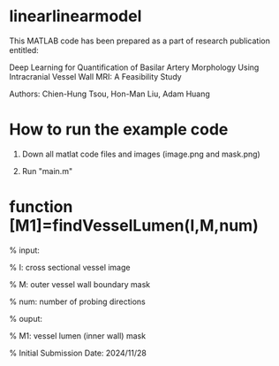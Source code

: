 # linearlinearmodel
This MATLAB code has been prepared as a part of research publication entitled:

Deep Learning for Quantification of Basilar Artery Morphology Using Intracranial Vessel Wall MRI: A Feasibility Study

Authors: Chien-Hung Tsou, Hon-Man Liu, Adam Huang

# How to run the example code

1. Down all matlat code files and images (image.png and mask.png)

2. Run "main.m"

# function [M1]=findVesselLumen(I,M,num)

% input:

%   I: cross sectional vessel image

%   M: outer vessel wall boundary mask

%   num: number of probing directions

% ouput:

%   M1: vessel lumen (inner wall) mask

% Initial Submission Date: 2024/11/28

